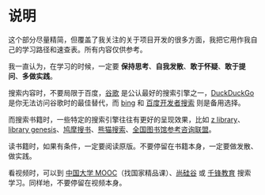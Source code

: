 # 说明

这个部分尽量精简，但覆盖了我关注的关于项目开发的很多方面，我把它用作我自己的学习路径和速查表。所有内容仅供参考。

我一直认为，在学习的时候，一定要 **保持思考**、**自我发散**、**敢于怀疑**、**敢于提问**、**多做实践**。

搜索内容时，不要局限于百度，[谷歌](https://www.google.com/) 是公认最好的搜索引擎之一，[DuckDuckGo](https://duckduckgo.com/) 是你无法访问谷歌时的最佳替代，而 [bing](https://www.bing.com/) 和 [百度开发者搜索](https://kaifa.baidu.com/) 则是备用选择。

而搜索书籍时，一些特定的搜索引擎往往有更好的呈现效果，比如 [z library](https://zh.z-lib.org/)、[library genesis](https://libgen.rs/)、[鸠摩搜书](https://www.jiumodiary.com/)、[熊猫搜索](https://xmsoushu.com/)、[全国图书馆参考咨询联盟](http://www.ucdrs.superlib.net/)。

读书籍时，如果有条件，一定要阅读原版。不要停留在书籍本身，一定要做发散、做实践。

看视频时，可以到 [中国大学 MOOC](https://www.icourse163.org/)（找国家精品课）、[尚硅谷](https://space.bilibili.com/302417610) 或 [千锋教育](https://space.bilibili.com/146668655) 搜索学习。同样地，不要停留在视频本身。
